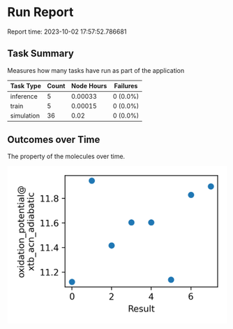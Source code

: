 # Run Report
Report time: 2023-10-02 17:57:52.786681

## Task Summary
Measures how many tasks have run as part of the application

| Task Type   |   Count |   Node Hours | Failures   |
|-------------|---------|--------------|------------|
| inference   |       5 |      0.00033 | 0 (0.0%)   |
| train       |       5 |      0.00015 | 0 (0.0%)   |
| simulation  |      36 |      0.02    | 0 (0.0%)   |

## Outcomes over Time
The property of the molecules over time.

![simulation](simulation-outputs.png)
